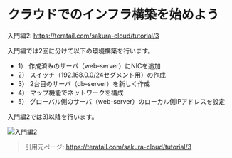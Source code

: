 # クラウドでのインフラ構築を始めよう

入門編2: https://teratail.com/sakura-cloud/tutorial/3

入門編では2回に分けて以下の環境構築を行います。

- 1） 作成済みのサーバ（web-server）にNICを追加
- 2） スイッチ（192.168.0.0/24セグメント用）の作成
- 3） 2台目のサーバ（db-server）を新しく作成
- 4） マップ機能でネットワークを構成
- 5） グローバル側のサーバ（web-server）のローカル側IPアドレスを設定

入門編2では3)以降を行います。  

![入門編2](https://teratail.storage.googleapis.com/assets/img/sakura/article/2/01.png?1491901812195333 "入門編2")

> 引用元ページ: https://teratail.com/sakura-cloud/tutorial/3


